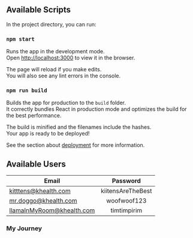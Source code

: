 ## Available Scripts

In the project directory, you can run:

### `npm start`

Runs the app in the development mode.\
Open [http://localhost:3000](http://localhost:3000) to view it in the browser.

The page will reload if you make edits.\
You will also see any lint errors in the console.

### `npm run build`

Builds the app for production to the `build` folder.\
It correctly bundles React in production mode and optimizes the build for the best performance.

The build is minified and the filenames include the hashes.\
Your app is ready to be deployed!

See the section about [deployment](https://facebook.github.io/create-react-app/docs/deployment) for
more information.

## Available Users

| Email                     |     Password      |
| ------------------------- | :---------------: |
| kitttens@khealth.com      | kiitensAreTheBest |
| mr.doggo@khealth.com      |    woofwoof123    |
| llamaInMyRoom@khealth.com |    timtimpirim    |

### My Journey
